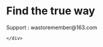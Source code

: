 
<!DOCTYPE html>
<html lang="en">
  <head>
    <meta charset="UTF-8">
    <meta name="viewport" content="width=device-width, initial-scale=1">
    <title>wastoremember.github.io</title>
    <link href="/assets/css/style.css?v=1de4e2626033da4f3d0a8a57d2f93d6b0b167268" rel="stylesheet">
  </head>
  <body>
    <div class="container markdown-body">
      <h1 id="find-the-true-way">Find the true way</h1>
<p>Support : wastoremember@163.com</p>

    </div>
  </body>
</html>
